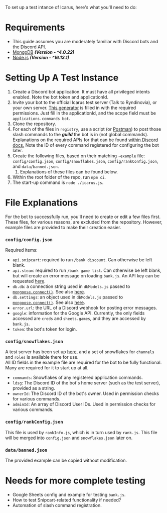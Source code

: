 To set up a test intance of Icarus, here's what you'll need to do:

# Requirements
- This guide assumes you are moderately familiar with Discord bots and the Discord API.
- [MongoDB](https://www.mongodb.com/) ***(Version - ^4.0.22)***
- [Node.js](https://nodejs.org/) ***(Version - ^16.13.1)***

# Setting Up A Test Instance
1. Create a Discord bot application. It must have all privileged intents enabled. Note the bot token and applicationId.
2. Invite your bot to the official Icarus test server (Talk to Ryndinovia), or your own server. [This generator](https://discordapi.com/permissions.html#1099511492566) is filled in with the required permissions. Just fill in the applicationId, and the scope field must be `applications.commands bot`.
3. Clone the repository.
4. For each of the files in `registry`, use a script (or [Postman](https://www.postman.com/downloads/)) to post those slash commands to the ***guild*** the bot is in (not global commands). Explanations on the required APIs for that can be found [within Discord docs.](https://discord.com/developers/docs/interactions/application-commands#making-a-guild-command) Note the ID of every command registered for configuring the bot later.
5. Create the following files, based on their matching `-example` file: `config/config.json`, `config/snowflakes.json`, `config/rankConfig.json`, and `data/banned.json`.
    1. Explanations of these files can be found below.
6. Within the root folder of the repo, run `npm ci`.
7. The start-up command is `node ./icarus.js`.

# File Explanations
For the bot to successfully run, you'll need to create or edit a few files first. These files, for various reasons, are excluded from the repository. However, example files are provided to make their creation easier.

### `config/config.json`
Required items:

- `api.snipcart`: required to run `/bank discount`. Can otherwise be left blank.
- `api.steam`: required to run `/bank game list`. Can otherwise be left blank, but will create an error message on loading `bank.js`. An API key can be requested [here](https://steamcommunity.com/dev/apikey).
- `db.db`: a connection string used in `dbModels.js` passed to [`mongoose.connect()`](https://mongoosejs.com/docs/5.x/docs/api/mongoose.html#mongoose_Mongoose-connect). See also [here](https://mongoosejs.com/docs/5.x/docs/connections.html).
- `db.settings`: an object used in `dbModels.js` passed to [`mongoose.connect()`](https://mongoosejs.com/docs/5.x/docs/api/mongoose.html#mongoose_Mongoose-connect). See also [here](https://mongoosejs.com/docs/5.x/docs/connections.html).
- `error.url`: the URL of a Discord webhook for posting error messages.
- `google`: information for the Google API. Currently, the only fields accessed are `creds` and `sheets.games`, and they are accessed by `bank.js`.
- `token`: the bot's token for login.

### `config/snowflakes.json`
A test server has been set up [here](https://discord.gg/BANbkb22Km), and a set of snowflakes for `channels` and `roles` is available there for use.  
All ID fields in the example file are required for the bot to be fully functional. Many are required for it to start up at all.
- `commands`: Snowflakes of any registered application commands.
- `ldsg`: The Discord ID of the bot's home server (such as the test server), provided as a string.
- `ownerId`: The Discord ID of the bot's owner. Used in permission checks for various commands.
- `adminId`: An array of Discord User IDs. Used in permission checks for various commands.

### `config/rankConfig.json`
This file is used by `rankInfo.js`, which is in turn used by `rank.js`. This file will be merged into `config.json` and `snowflakes.json` later on.

### `data/banned.json`
The provided example can be copied without modification.

# Needs for more complete testing
- Google Sheets config and example for testing `bank.js`.
- How to test Snipcart-related functionality if needed?
- Automation of slash command registration.
